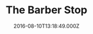 ---
date: 2016-08-10T13:18:49.000Z
title: The Barber Stop
latitude: 52.04294691253548
longitude: 0.9543200024667841
category: checkin
---